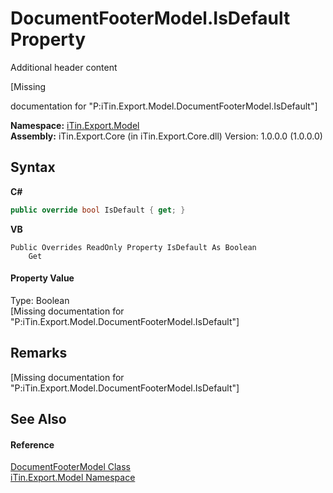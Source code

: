 # DocumentFooterModel.IsDefault Property 
Additional header content 

\[Missing <summary> documentation for "P:iTin.Export.Model.DocumentFooterModel.IsDefault"\]

**Namespace:**&nbsp;<a href="ef57ffcc-e95e-b212-5a46-9aa6f5a3511f">iTin.Export.Model</a><br />**Assembly:**&nbsp;iTin.Export.Core (in iTin.Export.Core.dll) Version: 1.0.0.0 (1.0.0.0)

## Syntax

**C#**<br />
``` C#
public override bool IsDefault { get; }
```

**VB**<br />
``` VB
Public Overrides ReadOnly Property IsDefault As Boolean
	Get
```


#### Property Value
Type: Boolean<br />\[Missing <value> documentation for "P:iTin.Export.Model.DocumentFooterModel.IsDefault"\]

## Remarks
\[Missing <remarks> documentation for "P:iTin.Export.Model.DocumentFooterModel.IsDefault"\]

## See Also


#### Reference
<a href="cefbe81a-a024-dc8a-bc8c-bc7cf73dd579">DocumentFooterModel Class</a><br /><a href="ef57ffcc-e95e-b212-5a46-9aa6f5a3511f">iTin.Export.Model Namespace</a><br />
